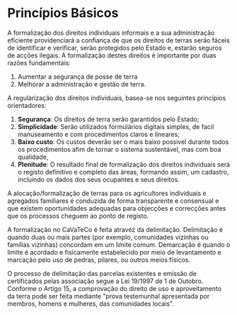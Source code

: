 # Princípios Básicos

A formalização dos direitos individuais informais e a sua administração eficiente providenciará a confiança de que os direitos de terras serão fáceis de identificar e verificar, serão protegidos pelo Estado e, estarão seguros de acções ilegais. A formalização destes direitos é importante por duas razões fundamentais:

1. Aumentar a segurança de posse de terra
2. Melhorar a administração e gestão de terra.

A regularização dos direitos individuais, basea-se nos seguintes princípios orientadores:

1. **Segurança**: Os direitos de terra serão garantidos pelo Estado;  
2. **Simplicidade**: Serão utilizados formulários digitais simples, de facil manuseamento e com procedimentos claros e lineares; 
3. **Baixo custo**: Os custos deverão ser o mais baixo possivel durante todos os procedimentos afim de tornar o sistema sustentável, mas com boa qualidade, 
4. **Plenitude**: O resultado final de formalização dos direitos individuais será o registo definitivo e completo das áreas, formando assim, um cadastro, incluindo os dados dos seus ocupantes e seus direitos.

A alocação/formalização de terras para os agricultores individuais e agregados familiares é conduzida de forma transparente e consensual e que existem oportunidades adequadas para objecções e correcções antes que os processos cheguem ao ponto de registo.

A formalização no CaVaTeCo é feita atravéz da delimitação. Delimitação é quando duas ou mais partes \(por exemplo, comunidades vizinhas ou famílias vizinhas\) concordam em um limite comum. Demarcação é quando o limite é acordado e fisicamente estabelecido por meio de levantamento e marcação pelo uso de pedras, pilares, ou outros meios físicos.

O processo de delimitação das parcelas existentes e emissão de certificados pelas associação segue a Lei 19/1997 de 1 de Outobro. Conforme o Artigo 15, a comprovação do direito de uso e aproveitamento da terra pode ser feita mediante "prova testemunhal apresentada por membros, homens e mulheres, das comunidades locais".

